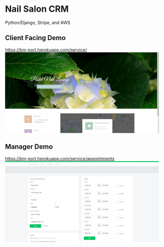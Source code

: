 # Nail Salon CRM
Python/Django, Stripe, and AWS

## Client Facing Demo
https://bm-port.herokuapp.com/service/
[![NS-Front](https://raw.githubusercontent.com/brandmadis/nail-salon-demo/master/readme/pastel.png)](https://bm-port.herokuapp.com/service/)

## Manager Demo
https://bm-port.herokuapp.com/service/appointments
[![NS-Manager](https://raw.githubusercontent.com/brandmadis/nail-salon-demo/master/readme/pastel2.png)](https://bm-port.herokuapp.com/service/settings)
